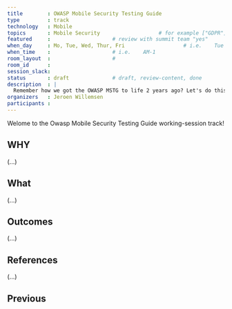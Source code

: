 ```yaml
---
title        : OWASP Mobile Security Testing Guide
type         : track
technology   : Mobile
topics       : Mobile Security                   # for example ["GDPR"]
featured     :                    # review with summit team "yes"
when_day     : Mo, Tue, Wed, Thur, Fri                   # i.e.    Tue
when_time    :                    # i.e.    AM-1
room_layout  :                    #
room_id      :
session_slack:
status       : draft              # draft, review-content, done
description  : |
  Remember how we got the OWASP MSTG to life 2 years ago? Let's do this again! This time it is all about the restructuring of the MSTG and updating the testcases to the more recent Android and iOS versions. Remember: these sessions are about putting work in, they're no "free mobile security training". Come if you want to collaborate and join in on this marvelous project!
organizers   : Jeroen Willemsen
participants : 
---
```


Welome to the Owasp Mobile Security Testing Guide working-session track! 

## WHY

(...)

## What

(...)

## Outcomes

(...)

## References

(...)


## Previous
